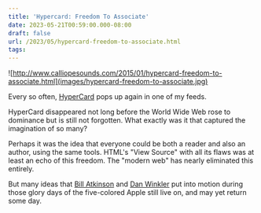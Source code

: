 ```yaml
---
title: 'Hypercard: Freedom To Associate'
date: 2023-05-21T00:59:00.000-08:00
draft: false
url: /2023/05/hypercard-freedom-to-associate.html
tags:
---
```


![http://www.calliopesounds.com/2015/01/hypercard-freedom-to-associate.html](images/hypercard-freedom-to-associate.jpg)

Every so often, [HyperCard](https://en.wikipedia.org/wiki/HyperCard) pops up again in one of my feeds.

HyperCard disappeared not long before the World Wide Web rose to dominance but is still not forgotten. What exactly was it that captured the imagination of so many?

Perhaps it was the idea that everyone could be both a reader and also an author, using the same tools. HTML's "View Source" with all its flaws was at least an echo of this freedom. The "modern web" has nearly eliminated this entirely.

But many ideas that [Bill Atkinson](https://en.wikipedia.org/wiki/Bill_Atkinson) and [Dan Winkler](https://en.wikipedia.org/wiki/HyperTalk) put into motion during those glory days of the five-colored Apple still live on, and may yet return some day.
